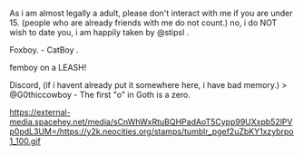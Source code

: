 As i am almost legally a adult, please don't interact with me if you are under 15. (people who are already friends with me do not count.) 
no, i do NOT wish to date you, i am happily taken by @stipsl .


Foxboy. - CatBoy .

femboy on a LEASH!

Discord, (if i havent already put it somewhere here, i have bad memory.) > @G0thiccowboy - The first "o" in Goth is a zero.


https://external-media.spacehey.net/media/sCnWhWxRtuBQHPadAoT5Cypp99UXxpb52lPVp0pdL3UM=/https://y2k.neocities.org/stamps/tumblr_pgef2uZbKY1xzybrpo1_100.gif

